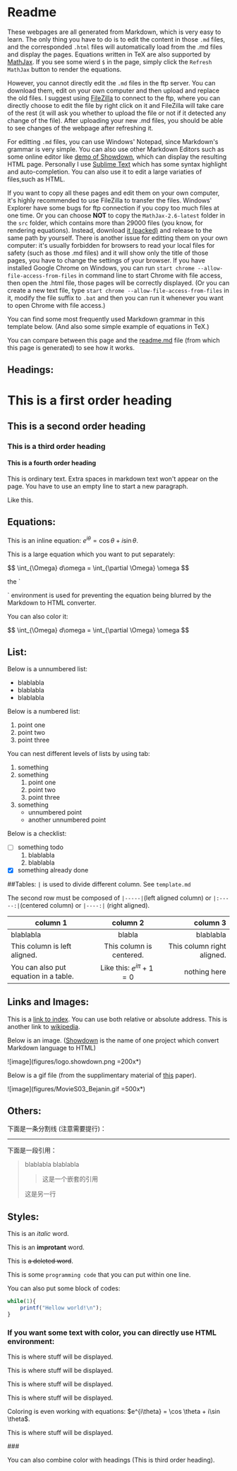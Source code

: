 # Readme

These webpages are all generated from Markdown, which is very easy to learn. The only thing you have to do is to edit the content in those `.md` files, and the corresponded `.html` files will automatically load from the .md files and display the pages. Equations written in TeX are also supported by [MathJax](https://www.mathjax.org/). If you see some wierd `$` in the page, simply click the `Refresh MathJax` button to render the equations.

However, you cannot directly edit the `.md` files in the ftp server. You can download them, edit on your own computer and then upload and replace the old files. I suggest using [FileZilla](https://filezilla-project.org/) to connect to the ftp, where you can directly choose to edit the file by right click on it and FileZilla will take care of the rest (it will ask you whether to upload the file or not if it detected any change of the file). After uploading your new .md files, you should be able to see changes of the webpage after refreshing it.

For editting `.md` files, you can use Windows' Notepad, since Markdown's grammar is very simple. You can also use other Markdown Editors such as some online editor like [demo of Showdown](http://showdownjs.github.io/demo/), which can display the resulting HTML page. Personally I use [Sublime Text](https://www.sublimetext.com/) which has some syntax highlight and auto-completion. You can also use it to edit a large variaties of files,such as HTML.

If you want to copy all these pages and edit them on your own computer, it's highly recommended to use FileZilla to transfer the files. Windows' Explorer have some bugs for ftp connection if you copy too much files at one time. Or you can choose **NOT** to copy the `MathJax-2.6-latest` folder in the `src` folder, which contains more than 29000 files (you know, for rendering equations). Instead, download [it (packed)](../src/MathJax-2.6-latest.rar) and release to the same path by yourself. There is another issue for editting them on your own computer: it's usually forbidden for browsers to read your local files for safety (such as those .md files) and it will show only the title of those pages, you have to change the settings of your browser. If you have installed Google Chrome on Windows, you can run `start chrome --allow-file-access-from-files` in command line to start Chrome with file access, then open the .html file, those pages will be correctly displayed. (Or you can create a new text file, type `start chrome --allow-file-access-from-files` in it, modify the file suffix to `.bat` and then you can run it whenever you want to open Chrome with file access.)

You can find some most frequently used Markdown grammar in this template below. (And also some simple example of equations in TeX.)

You can compare between this page and the [readme.md](readme.md) file (from which this page is generated) to see how it works.

## Headings:

# This is a first order heading
## This is a second order heading
### This is a third order heading
#### This is a fourth order heading

This is ordinary text. Extra        spaces         in markdown text won't appear on the page.
You have to use an empty line to start a new paragraph.

Like this.

## Equations:
This is an inline equation: $e^{i\theta} = \cos \theta + i\sin \theta$.

This is a large equation which you want to put separately:
<p>$$
\int_{\Omega} d\omega = \int_{\partial \Omega} \omega
$$</p>
the `<p>` environment is used for preventing the equation being blurred by the Markdown to HTML converter.

You can also color it:
<p class="text-warning">$$
\int_{\Omega} d\omega = \int_{\partial \Omega} \omega
$$</p>

## List:

Below is a unnumbered list:
- blablabla
- blablabla
- blablabla

Below is a numbered list:
1. point one
2. point two
3. point three

You can nest different levels of lists by using tab:
1. something
2. something
	1. point one
	2. point two
	3. point three
3. something
	- unnumbered point
	- another unnumbered point

Below is a checklist:
- [ ] something todo
	1. blablabla
	2. blablabla
- [x] something already done

##Tables:
`|` is used to divide different column. See `template.md`

The second row must be composed of `|-----|`(left aligned column) or `|:-----:|`(centered column) or `|----:|` (right aligned).

| column 1|column 2|column 3|
|---------|:--------------:|------:|
|blablabla|blabla|blablabla|
|This column is left aligned.|This column is centered.|This column right aligned.|
|You can also put equation in a table.| Like this: $e^{i\pi}+1=0$|nothing here|

## Links and Images:

This is a [link to index](../index.html). You can use both relative or absolute address. This is another link to [wikipedia](https://www.wikipedia.org/).

Below is an image. ([Showdown](http://showdownjs.github.io/demo/) is the name of one project which convert Markdown language to HTML)

![image](figures/logo.showdown.png =200x*)

Below is a gif file (from the supplimentary material of [this](http://journals.aps.org/prapplied/abstract/10.1103/PhysRevApplied.6.044010) paper).

![image](figures/MovieS03_Bejanin.gif =500x*)

## Others:

下面是一条分割线 (注意需要提行)：


----------------------------

下面是一段引用：
> blablabla
blablabla
>> 这是一个嵌套的引用
>
> 这是另一行


## Styles:

This is an *italic* word.

This is an **improtant** word.

This is ~~a deleted word~~.

This is some `programming code` that you can put within one line.

You can also put some block of codes:
```js
while(1){
	printf("Hellow world!\n");
}
```

### If you want some text with color, you can directly use HTML environment:

<p class="text-muted">This is where stuff will be displayed.</p>
<p class="text-primary">This is where stuff will be displayed.</p>
<p class="text-warning">This is where stuff will be displayed.</p>
<p class="text-danger">This is where stuff will be displayed.</p>
<p class="text-success">Coloring is even working with equations: $e^{i\theta} = \cos \theta + i\sin \theta$. </p>
<p class="text-info">This is where stuff will be displayed.</p>
### <p class="text-info">You can also combine color with headings (This is third order heading).</p>
